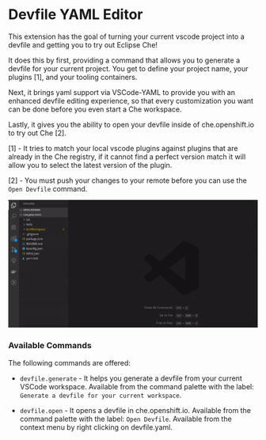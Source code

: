 # Devfile YAML Editor

This extension has the goal of turning your current vscode project into a devfile and getting
you to try out Eclipse Che!

It does this by first, providing a command that allows you to generate a devfile for your current project.
You get to define your project name, your plugins [1], and your tooling containers.

Next, it brings yaml support via VSCode-YAML to provide you with an enhanced devfile editing experience,
so that every customization you want can be done before you even start a Che workspace.

Lastly, it gives you the ability to open your devfile inside of che.openshift.io to try out Che [2].

[1] - It tries to match your local vscode plugins against plugins that are already in the Che registry,
if it cannot find a perfect version match it will allow you to select the latest version of the plugin.

[2] - You must push your changes to your remote before you can use the `Open Devfile` command.

![Devfile Generation](./demo/devfileGeneration.gif)

### Available Commands
The following commands are offered:

- `devfile.generate` - It helps you generate a devfile from your current VSCode workspace.
Available from the command palette with the label: `Generate a devfile for your current workspace`.

- `devfile.open` - It opens a devfile in che.openshift.io.
Available from the command palette with the label: `Open Devfile`.
Available from the context menu by right clicking on devfile.yaml.

